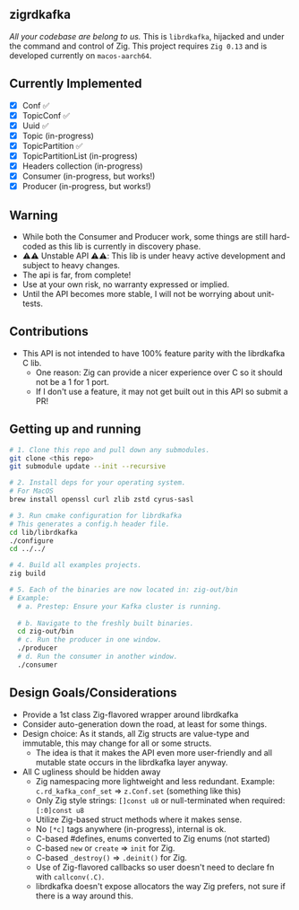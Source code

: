 ## zigrdkafka
*All your codebase are belong to us.*
This is `librdkafka`, hijacked and under the command and control of Zig. 
This project requires `Zig 0.13` and is developed currently on `macos-aarch64`.

## Currently Implemented
  - [x] Conf ✅
  - [x] TopicConf ✅
  - [x] Uuid ✅
  - [x] Topic (in-progress)
  - [x] TopicPartition ✅
  - [x] TopicPartitionList (in-progress)
  - [x] Headers collection (in-progress)
  - [x] Consumer (in-progress, but works!)
  - [x] Producer (in-progress, but works!)

## Warning
  * While both the Consumer and Producer work, some things are still hard-coded as this lib is
    currently in discovery phase.
  * ⚠️⚠️ Unstable API ⚠️⚠️: This lib is under heavy active development and subject to heavy changes.
  * The api is far, from complete!
  * Use at your own risk, no warranty expressed or implied.
  * Until the API becomes more stable, I will not be worrying about unit-tests.

## Contributions
  * This API is not intended to have 100% feature parity with the librdkafka C lib.
    * One reason: Zig can provide a nicer experience over C so it should not be a 1 for 1 port.
    * If I don't use a feature, it may not get built out in this API so submit a PR!

## Getting up and running

```sh
# 1. Clone this repo and pull down any submodules.
git clone <this repo>
git submodule update --init --recursive

# 2. Install deps for your operating system.
# For MacOS
brew install openssl curl zlib zstd cyrus-sasl

# 3. Run cmake configuration for librdkafka
# This generates a config.h header file.
cd lib/librdkafka
./configure
cd ../../

# 4. Build all examples projects.
zig build

# 5. Each of the binaries are now located in: zig-out/bin
# Example:
  # a. Prestep: Ensure your Kafka cluster is running. 
  
  # b. Navigate to the freshly built binaries.
  cd zig-out/bin
  # c. Run the producer in one window.
  ./producer
  # d. Run the consumer in another window.
  ./consumer
```

## Design Goals/Considerations

* Provide a 1st class Zig-flavored wrapper around librdkafka
* Consider auto-generation down the road, at least for some things.
* Design choice: As it stands, all Zig structs are value-type and immutable, this may change for all or some structs.
  * The idea is that it makes the API even more user-friendly and all mutable state occurs in the librdkafka layer anyway.
* All C ugliness should be hidden away
  * Zig namespacing more lightweight and less redundant. Example: `c.rd_kafka_conf_set` => `z.Conf.set` (something like this)
  * Only Zig style strings: `[]const u8` or null-terminated when required: `[:0]const u8`
  * Utilize Zig-based struct methods where it makes sense.
  * No `[*c]` tags anywhere (in-progress), internal is ok.
  * C-based #defines, enums converted to Zig enums (not started)
  * C-based `new` or `create` => `init` for Zig.
  * C-based `_destroy()` => `.deinit()` for Zig.
  * Use of Zig-flavored callbacks so user doesn't need to declare fn with `callconv(.C)`.
  * librdkafka doesn't expose allocators the way Zig prefers, not sure if there is a way around this.